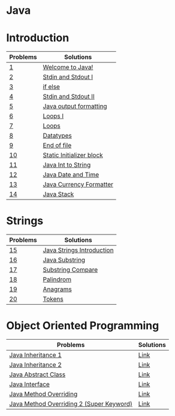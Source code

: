 # Java

# Introduction

| Problems                                                                          | Solutions                                                 |
| --------------------------------------------------------------------------------- | --------------------------------------------------------- |
| [1](https://www.hackerrank.com/challenges/welcome-to-java/problem)                | [Welcome to Java!](welcome-to-java)                       |
| [2](https://www.hackerrank.com/challenges/java-stdin-and-stdout-1/problem)        | [Stdin and Stdout I](stdin-stdout)                        |
| [3](https://www.hackerrank.com/challenges/java-if-else/problem)                   | [if else](if-else)                                        |
| [4](https://www.hackerrank.com/challenges/java-stdin-stdout/problem)              | [Stdin and Stdout II](stdin-stdout-II)                    |
| [5](https://www.hackerrank.com/challenges/java-output-formatting/problem)         | [Java output formatting](java-output-formatting)          |
| [6](https://www.hackerrank.com/challenges/java-loops-i/problem)                   | [Loops I](java-loops-I)                                   |
| [7](https://www.hackerrank.com/challenges/java-loops/problem)                     | [Loops](java-loops-II)                                    |
| [8](https://www.hackerrank.com/challenges/java-datatypes/problem)                 | [Datatypes](java-datatypes)                               |
| [9](https://www.hackerrank.com/challenges/java-end-of-file/problem)               | [End of file](end-of-file)                                |
| [10](https://www.hackerrank.com/challenges/java-static-initializer-block/problem) | [Static Initializer block](Java-Static-Initializer-Block) |
| [11](https://www.hackerrank.com/challenges/java-int-to-string/problem)            | [Java Int to String](int-to-string)                       |
| [12](https://www.hackerrank.com/challenges/java-date-and-time/problem)            | [Java Date and Time](date-and-time)                       |
| [13](https://www.hackerrank.com/challenges/java-currency-formatter/problem)       | [Java Currency Formatter](currency-formatter)             |
| [14](https://www.hackerrank.com/challenges/java-stack/problem)                    | [Java Stack](stack)                                       |

# Strings

| Problems                                                                      | Solutions                                  |
| ----------------------------------------------------------------------------- | ------------------------------------------ |
| [15](https://www.hackerrank.com/challenges/java-strings-introduction/problem) | [Java Strings Introduction](string-intro)  |
| [16](https://www.hackerrank.com/challenges/java-substring/problem)            | [Java Substring](substring)                |
| [17](https://www.hackerrank.com/challenges/java-string-compare/problem)       | [Substring Compare](substring-comparision) |
| [18](https://www.hackerrank.com/challenges/java-string-reverse/problem)       | [Palindrom](string-reverse)                |
| [19](https://www.hackerrank.com/challenges/java-anagrams/problem)             | [Anagrams](anagrams)                       |
| [20](https://www.hackerrank.com/challenges/java-string-tokens/problem)        | [Tokens](tokens)                           |

# Object Oriented Programming

| Problems                                                                                                                         | Solutions |
| -------------------------------------------------------------------------------------------------------------------------------- | --------- |
| [Java Inheritance 1](https://www.hackerrank.com/challenges/java-inheritance-1/problem)                                           | [Link]()  |
| [Java Inheritance 2](https://www.hackerrank.com/challenges/java-inheritance-2/problem)                                           | [Link]()  |
| [Java Abstract Class](https://www.hackerrank.com/challenges/java-abstract-class/problem)                                         | [Link]()  |
| [Java Interface](https://www.hackerrank.com/challenges/java-interface/problem)                                                   | [Link]()  |
| [Java Method Overriding](https://www.hackerrank.com/challenges/java-method-overriding/problem)                                   | [Link]()  |
| [Java Method Overriding 2 (Super Keyword)](https://www.hackerrank.com/challenges/java-method-overriding-2-super-keyword/problem) | [Link]()  |
